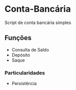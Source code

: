# Conta-Bancária
Script de conta bancária simples 

## Funções 
- Consulta de Saldo
- Depósito
- Saque

### Particularidades
- Persistência 
